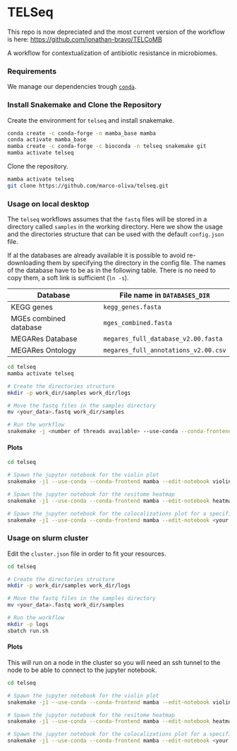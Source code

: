 # TELSeq

This repo is now depreciated and the most current version of the workflow is here: https://github.com/jonathan-bravo/TELCoMB

A workflow for contextualization of antibiotic resistance in microbiomes.

### Requirements 
We manage our dependencies trough [`conda`](https://docs.conda.io/projects/conda/en/latest/user-guide/install/index.html).

### Install Snakemake and Clone the Repository

Create the environment for `telseq` and install snakemake.

```bash
conda create -c conda-forge -n mamba_base mamba
conda activate mamba_base
mamba create -c conda-forge -c bioconda -n telseq snakemake git
mamba activate telseq
```

Clone the repository.

```bash
mamba activate telseq
git clone https://github.com/marco-oliva/telseq.git
```

### Usage on local desktop

The `telseq` workflows assumes that the `fastq` files will be stored in a directory called `samples` in the working directory. Here we show the usage and the directories structure that can be used with the default `config.json` file.

If al the databases are already available it is possible to avoid re-downloading them by specifying the directory in the config file. The names of the database have to be as in the following table. There is no need to copy them, a soft link is sufficient (`ln -s`).

| Database               | File name in `DATABASES_DIR`         |
|------------------------|--------------------------------------|
| KEGG genes             | `kegg_genes.fasta`                   |
| MGEs combined database | `mges_combined.fasta`                |
| MEGARes Database       | `megares_full_database_v2.00.fasta`  |
| MEGARes Ontology       | `megares_full_annotations_v2.00.csv` |



```bash
cd telseq
mamba activate telseq

# Create the directories structure
mkdir -p work_dir/samples work_dir/logs 

# Move the fastq files in the samples directory
mv <your_data>.fastq work_dir/samples

# Run the workflow
snakemake -j <number of threads available> --use-conda --conda-frontend mamba
```

#### Plots
```bash
cd telseq

# Spawn the jupyter notebook for the violin plot
snakemake -j1 --use-conda --conda-frontend mamba --edit-notebook violin_plot_all_samples.pdf

# Spawn the jupyter notebook for the resitome heatmap
snakemake -j1 --use-conda --conda-frontend mamba --edit-notebook heatmap_all_samples.pdf

# Spawn the jupyter notebook for the colocalizations plot for a specific sample
snakemake -j1 --use-conda --conda-frontend mamba --edit-notebook <your sample name>_colocalizations_plot.pdf"
```

### Usage on slurm cluster

Edit the `cluster.json` file in order to fit your resources.

```bash
cd telseq

# Create the directories structure
mkdir -p work_dir/samples work_dir/logs 

# Move the fastq files in the samples directory
mv <your_data>.fastq work_dir/samples

# Run the workflow
mkdir -p logs
sbatch run.sh
```

#### Plots
This will run on a node in the cluster so you will need an ssh tunnel to the node to be able to connect to the jupyter notebook.

```bash
cd telseq

# Spawn the jupyter notebook for the violin plot
snakemake -j1 --use-conda --conda-frontend mamba --edit-notebook violin_plot_all_samples.pdf

# Spawn the jupyter notebook for the resitome heatmap
snakemake -j1 --use-conda --conda-frontend mamba --edit-notebook heatmap_all_samples.pdf

# Spawn the jupyter notebook for the colocalizations plot for a specific sample
snakemake -j1 --use-conda --conda-frontend mamba --edit-notebook <your sample name>_colocalizations_plot.pdf
```

